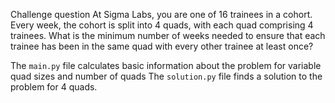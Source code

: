 Challenge question
At Sigma Labs, you are one of 16 trainees in a cohort. Every week, the cohort is split into 4 quads, with each quad comprising 4 trainees. What is the minimum number of weeks needed to ensure that each trainee has been in the same quad with every other trainee at least once?

The `main.py` file calculates basic information about the problem for variable quad sizes and number of quads
The `solution.py` file finds a solution to the problem for 4 quads.
